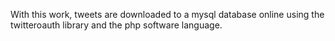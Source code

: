With this work, tweets are downloaded to a mysql database online using the twitteroauth library and the php software language.
